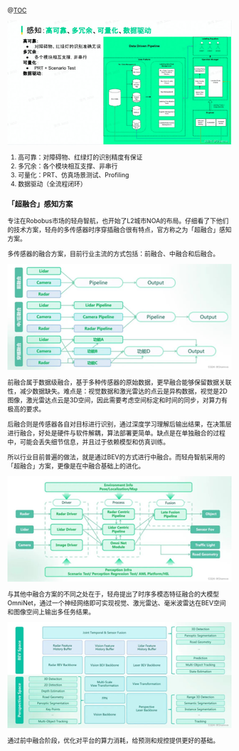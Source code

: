 
@[TOC](目录)


![在这里插入图片描述](../images/80be89a6e1344b6e96981322d26b71e8.png)

1. 高可靠：对障碍物、红绿灯的识别精度有保证
2. 多冗余：各个模块相互支撑、非串行
3. 可量化：PRT、仿真场景测试、Profiling
4. 数据驱动（全流程闭环）


### 「超融合」感知方案

专注在Robobus市场的轻舟智航，也开始了L2城市NOA的布局。仔细看了下他们的技术方案，轻舟的多传感器时序穿插融合很有特点，官方称之为「超融合」感知方案。

多传感器的融合方案，目前行业主流的方式包括：前融合、中融合和后融合。

![在这里插入图片描述](../images/54d24b2b56b34bf98203b5ad473948a9.png)



前融合属于数据级融合，基于多种传感器的原始数据，更早融合能够保留数据关联性，减少数据缺失。难点是：视觉数据和激光雷达的点云是异构数据，视觉是2D图像，激光雷达点云是3D空间，因此需要考虑空间标定和时间的同步，对算力有极高的要求。

后融合则是传感器各自对目标进行识别，通过深度学习理解后输出结果，在决策层进行融合，好处是硬件与软件解耦，算法部署更简单。缺点是在单独融合的过程中，可能会丢失细节信息，并且过于依赖模型和仿真训练。

所以行业目前普遍的做法，就是通过BEV的方式进行中融合。而轻舟智航采用的「超融合」方案，更像是在中融合基础上的进化。


![在这里插入图片描述](../images/2d8798f1ab594ef7961685e5e4c16703.png)


与其他中融合方案的不同之处在于，轻舟提出了时序多模态特征融合的大模型OmniNet，通过一个神经网络即可实现视觉、激光雷达、毫米波雷达在BEV空间和图像空间上输出多任务结果。

![在这里插入图片描述](../images/39126a54290a4c6da4315fa26daeb1b8.png)

通过前中融合阶段，优化对平台的算力消耗，给预测和规控提供更好的基础。

